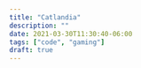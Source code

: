 ```yaml
---
title: "Catlandia"
description: ""
date: 2021-03-30T11:30:40-06:00
tags: ["code", "gaming"]
draft: true
---
```

